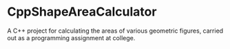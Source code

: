 # CppShapeAreaCalculator
A C++ project for calculating the areas of various geometric figures, carried out as a programming assignment at college.
